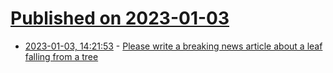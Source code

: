# [Published on 2023-01-03](index.md)

* [2023-01-03, 14:21:53](https://news.ycombinator.com/item?id=34231634) - [Please write a breaking news article about a leaf falling from a tree](https://www.learngpt.com/prompts/please-write-a-breaking-news-article-about-a-leaf)
